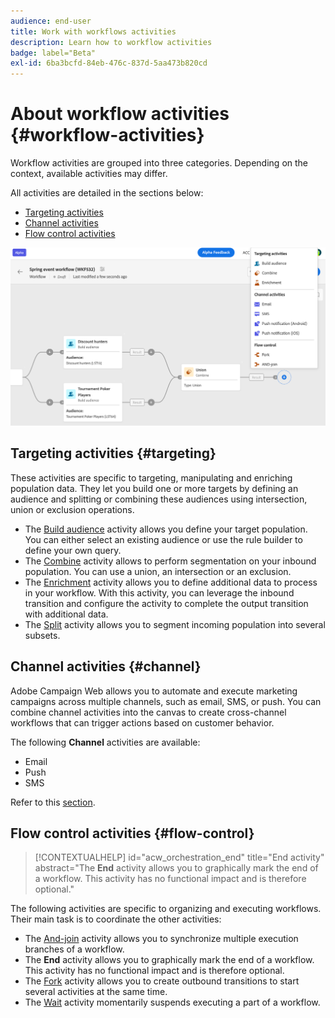 ```yaml
---
audience: end-user
title: Work with workflows activities
description: Learn how to workflow activities
badge: label="Beta" 
exl-id: 6ba3bcfd-84eb-476c-837d-5aa473b820cd
---
```


# About workflow activities {#workflow-activities}

Workflow activities are grouped into three categories. Depending on the context, available activities may differ. 

All activities are detailed in the sections below:

* [Targeting activities](#targeting)
* [Channel activities](#channel)
* [Flow control activities](#flow-control)

![](../assets/workflow-activities.png)

## Targeting activities {#targeting}

These activities are specific to targeting, manipulating and enriching population data. They let you build one or more targets by defining an audience and splitting or combining these audiences using intersection, union or exclusion operations.

* The [Build audience](build-audience.md) activity allows you define your target population. You can either select an existing audience or use the rule builder to define your own query. 
* The [Combine](combine.md) activity allows to perform segmentation on your inbound population. You can use a union, an intersection or an exclusion.
* The [Enrichment](enrichment.md) activity allows you to define additional data to process in your workflow. With this activity, you can leverage the inbound transition and configure the activity to complete the output transition with additional data.
* The [Split](split.md) activity allows you to segment incoming population into several subsets.

## Channel activities {#channel}

Adobe Campaign Web allows you to automate and execute marketing campaigns across multiple channels, such as email, SMS, or push. You can combine channel activities into the canvas to create cross-channel workflows that can trigger actions based on customer behavior. 

The following **Channel** activities are available:

* Email
* Push
* SMS

Refer to this [section](channels.md).

## Flow control activities {#flow-control}


>[!CONTEXTUALHELP]
>id="acw_orchestration_end"
>title="End activity"
>abstract="The **End** activity allows you to graphically mark the end of a workflow. This activity has no functional impact and is therefore optional."

The following activities are specific to organizing and executing workflows. Their main task is to coordinate the other activities:

* The [And-join](and-join.md) activity allows you to synchronize multiple execution branches of a workflow.
* The **End** activity allows you to graphically mark the end of a workflow. This activity has no functional impact and is therefore optional.
* The [Fork](fork.md) activity allows you to create outbound transitions to start several activities at the same time.
* The [Wait](wait.md) activity momentarily suspends executing a part of a workflow.

<!--
## Data management activities {#data-management}

overview: what they're used for
which use case you can perform with them

list available activites + short description + ref to section
-->


